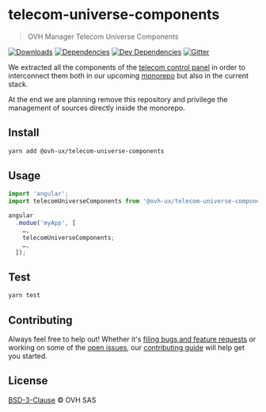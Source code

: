 # telecom-universe-components

> OVH Manager Telecom Universe Components

[![Downloads](https://badgen.net/npm/dt/@ovh-ux/telecom-universe-components)](https://npmjs.com/package/@ovh-ux/telecom-universe-components) [![Dependencies](https://badgen.net/david/dep/ovh-ux/telecom-universe-components)](https://npmjs.com/package/@ovh-ux/telecom-universe-components?activeTab=dependencies) [![Dev Dependencies](https://badgen.net/david/dev/ovh-ux/telecom-universe-components)](https://npmjs.com/package/@ovh-ux/telecom-universe-components?activeTab=dependencies) [![Gitter](https://badgen.net/badge/gitter/ovh-ux/blue?icon=gitter)](https://gitter.im/ovh/ux)

We extracted all the components of the [telecom control panel](https://github.com/ovh-ux/ovh-manager-telecom) in order to interconnect them
both in our upcoming [monorepo](https://github.com/ovh-ux/manager) but also in the current stack.

At the end we are planning remove this repository and privilege the management of sources directly
inside the monorepo.

## Install

```sh
yarn add @ovh-ux/telecom-universe-components
```
## Usage

```js
import 'angular';
import telecomUniverseComponents from '@ovh-ux/telecom-universe-components';

angular
  .modue('myApp', [
    …,
    telecomUniverseComponents;
    …,
  ]);
```

## Test

```sh
yarn test
```

## Contributing

Always feel free to help out! Whether it's [filing bugs and feature requests](https://github.com/ovh-ux/telecom-universe-components/issues/new) or working on some of the [open issues](https://github.com/ovh-ux/telecom-universe-components/issues), our [contributing guide](CONTRIBUTING.md) will help get you started.

## License

[BSD-3-Clause](LICENSE) © OVH SAS
